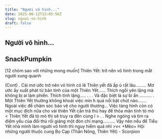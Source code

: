 ```yaml
---
title: "Người vô hình..."
date: 2025-06-12T13:05:56Z
slug: nguoi-vo-hinh
draft: false
---
```


## Người vô hình...

## SnackPumpkin

[12 chòm sao với những mong muốn]
Thiên Yết: trở nên vô hình trong mắt người xung quanh <st>
 
(Cont)
.
Cái mơ ước trở nên vô hình có lẽ Thiên yết đã ấp ủ rất lâu.........
Mơ ước ấy xuất phát từ bản tính của một Thiên Yết......
Thích ngồi yên lặng mà không bị ai làm phiền.
Thích tĩnh lặng.....
.
.
.
Và đặc biệt là sự bí ẩn ..........
.
Một Thiên Yết thường không khoái việc mìn h quá nổi bật chút nào.......
Ngoài việc để chăm sóc bảo vệ cho người thương...
Việc tàng hình còn có một mục đích nữa cho vài thiên Yết cần trả thù hay để thỏa mãn tính tò mò < Thiên Yết đã tò mò thì sẽ truy ra đến cùng í >
.
.
Nghe ngóng và tìm ra điểm yếu của đối thủ rồi giáng một đòn chí mạng..........
Vậy nên nếu để Tiểu Yết nhà mình làm người vô hình thì nguy hiểm quá nhỉ >v<
+Mèo+
Hội những người thuộc cung Bọ Cạp (Thần Nông, Thiên Yết) - Scorpion